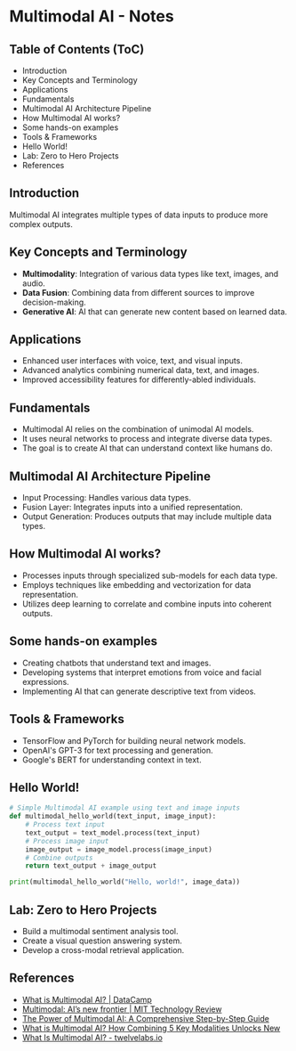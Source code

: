 # Multimodal AI - Notes

## Table of Contents (ToC)
- Introduction
- Key Concepts and Terminology
- Applications
- Fundamentals
- Multimodal AI Architecture Pipeline
- How Multimodal AI works?
- Some hands-on examples
- Tools & Frameworks
- Hello World!
- Lab: Zero to Hero Projects
- References

## Introduction
Multimodal AI integrates multiple types of data inputs to produce more complex outputs.

## Key Concepts and Terminology
- **Multimodality**: Integration of various data types like text, images, and audio.
- **Data Fusion**: Combining data from different sources to improve decision-making.
- **Generative AI**: AI that can generate new content based on learned data.

## Applications
- Enhanced user interfaces with voice, text, and visual inputs.
- Advanced analytics combining numerical data, text, and images.
- Improved accessibility features for differently-abled individuals.

## Fundamentals
- Multimodal AI relies on the combination of unimodal AI models.
- It uses neural networks to process and integrate diverse data types.
- The goal is to create AI that can understand context like humans do.

## Multimodal AI Architecture Pipeline
- Input Processing: Handles various data types.
- Fusion Layer: Integrates inputs into a unified representation.
- Output Generation: Produces outputs that may include multiple data types.

## How Multimodal AI works?
- Processes inputs through specialized sub-models for each data type.
- Employs techniques like embedding and vectorization for data representation.
- Utilizes deep learning to correlate and combine inputs into coherent outputs.

## Some hands-on examples
- Creating chatbots that understand text and images.
- Developing systems that interpret emotions from voice and facial expressions.
- Implementing AI that can generate descriptive text from videos.

## Tools & Frameworks
- TensorFlow and PyTorch for building neural network models.
- OpenAI's GPT-3 for text processing and generation.
- Google's BERT for understanding context in text.

## Hello World!

```python
# Simple Multimodal AI example using text and image inputs
def multimodal_hello_world(text_input, image_input):
    # Process text input
    text_output = text_model.process(text_input)
    # Process image input
    image_output = image_model.process(image_input)
    # Combine outputs
    return text_output + image_output

print(multimodal_hello_world("Hello, world!", image_data))
```

## Lab: Zero to Hero Projects
- Build a multimodal sentiment analysis tool.
- Create a visual question answering system.
- Develop a cross-modal retrieval application.

## References

- [What is Multimodal AI? | DataCamp](https://www.datacamp.com/blog/what-is-multimodal-ai)
- [Multimodal: AI’s new frontier | MIT Technology Review](https://www.technologyreview.com/2024/05/08/1092009/multimodal-ais-new-frontier/)
- [The Power of Multimodal AI: A Comprehensive Step-by-Step Guide](https://hyscaler.com/insights/multimodal-ai-step-by-step-guide/)
- [What is Multimodal AI? How Combining 5 Key Modalities Unlocks New ](https://dotdotfuture.com/ai/what-is-multimodal-ai/)
- [What Is Multimodal AI? - twelvelabs.io](https://www.twelvelabs.io/blog/what-is-multimodal-ai)
